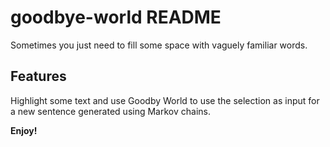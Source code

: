 # goodbye-world README

Sometimes you just need to fill some space with vaguely familiar words.

## Features
Highlight some text and use Goodby World to use the selection as input for a new sentence generated using Markov chains.



**Enjoy!**
